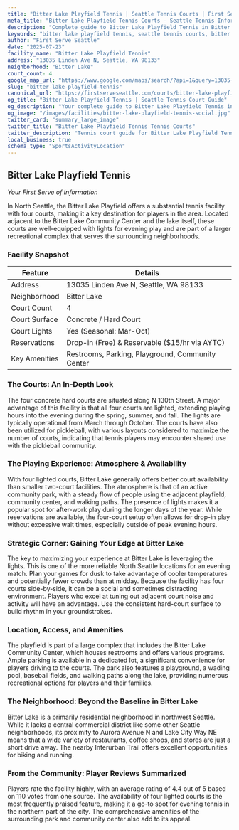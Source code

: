 ```yaml
---
title: "Bitter Lake Playfield Tennis | Seattle Tennis Courts | First Serve Seattle"
meta_title: "Bitter Lake Playfield Tennis Courts - Seattle Tennis Information & Reviews"
description: "Complete guide to Bitter Lake Playfield Tennis in Bitter Lake, Seattle. Court details, amenities, local tips, and reviews for tennis players in Seattle, WA."
keywords: "bitter lake playfield tennis, seattle tennis courts, bitter lake tennis, tennis courts near me, seattle tennis, 98133 tennis courts, public tennis courts seattle, outdoor tennis courts"
author: "First Serve Seattle"
date: "2025-07-23"
facility_name: "Bitter Lake Playfield Tennis"
address: "13035 Linden Ave N, Seattle, WA 98133"
neighborhood: "Bitter Lake"
court_count: 4
google_map_url: "https://www.google.com/maps/search/?api=1&query=13035+Linden+Ave+N%2C+Seattle%2C+WA+98133"
slug: "bitter-lake-playfield-tennis"
canonical_url: "https://firstserveseattle.com/courts/bitter-lake-playfield-tennis"
og_title: "Bitter Lake Playfield Tennis | Seattle Tennis Court Guide"
og_description: "Your complete guide to Bitter Lake Playfield Tennis in Bitter Lake. Court conditions, amenities, and local tennis insights."
og_image: "/images/facilities/bitter-lake-playfield-tennis-social.jpg"
twitter_card: "summary_large_image"
twitter_title: "Bitter Lake Playfield Tennis Tennis Courts"
twitter_description: "Tennis court guide for Bitter Lake Playfield Tennis in Bitter Lake, Seattle"
local_business: true
schema_type: "SportsActivityLocation"
---
```


## Bitter Lake Playfield Tennis

*Your First Serve of Information*

In North Seattle, the Bitter Lake Playfield offers a substantial tennis facility with four courts, making it a key destination for players in the area. Located adjacent to the Bitter Lake Community Center and the lake itself, these courts are well-equipped with lights for evening play and are part of a larger recreational complex that serves the surrounding neighborhoods.   

### Facility Snapshot

| Feature | Details |
|---------|----------|
| Address | 13035 Linden Ave N, Seattle, WA 98133 |
| Neighborhood | Bitter Lake |
| Court Count | 4 |
| Court Surface | Concrete / Hard Court |
| Court Lights | Yes (Seasonal: Mar-Oct) |
| Reservations | Drop-in (Free) & Reservable ($15/hr via AYTC) |
| Key Amenities | Restrooms, Parking, Playground, Community Center |

### The Courts: An In-Depth Look

The four concrete hard courts are situated along N 130th Street. A major advantage of this facility is that all four courts are lighted, extending playing hours into the evening during the spring, summer, and fall. The lights are typically operational from March through October. The courts have also been utilized for pickleball, with various layouts considered to maximize the number of courts, indicating that tennis players may encounter shared use with the pickleball community.   

### The Playing Experience: Atmosphere & Availability

With four lighted courts, Bitter Lake generally offers better court availability than smaller two-court facilities. The atmosphere is that of an active community park, with a steady flow of people using the adjacent playfield, community center, and walking paths. The presence of lights makes it a popular spot for after-work play during the longer days of the year. While reservations are available, the four-court setup often allows for drop-in play without excessive wait times, especially outside of peak evening hours.   

### Strategic Corner: Gaining Your Edge at Bitter Lake

The key to maximizing your experience at Bitter Lake is leveraging the lights. This is one of the more reliable North Seattle locations for an evening match. Plan your games for dusk to take advantage of cooler temperatures and potentially fewer crowds than at midday. Because the facility has four courts side-by-side, it can be a social and sometimes distracting environment. Players who excel at tuning out adjacent court noise and activity will have an advantage. Use the consistent hard-court surface to build rhythm in your groundstrokes.

### Location, Access, and Amenities

The playfield is part of a large complex that includes the Bitter Lake Community Center, which houses restrooms and offers various programs. Ample parking is available in a dedicated lot, a significant convenience for players driving to the courts. The park also features a playground, a wading pool, baseball fields, and walking paths along the lake, providing numerous recreational options for players and their families.   

### The Neighborhood: Beyond the Baseline in Bitter Lake

Bitter Lake is a primarily residential neighborhood in northwest Seattle. While it lacks a central commercial district like some other Seattle neighborhoods, its proximity to Aurora Avenue N and Lake City Way NE means that a wide variety of restaurants, coffee shops, and stores are just a short drive away. The nearby Interurban Trail offers excellent opportunities for biking and running.

### From the Community: Player Reviews Summarized

Players rate the facility highly, with an average rating of 4.4 out of 5 based on 110 votes from one source. The availability of four lighted courts is the most frequently praised feature, making it a go-to spot for evening tennis in the northern part of the city. The comprehensive amenities of the surrounding park and community center also add to its appeal.

